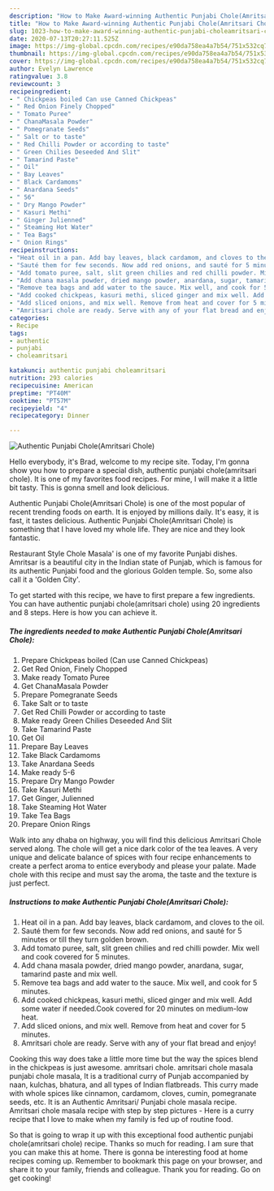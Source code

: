 ```yaml
---
description: "How to Make Award-winning Authentic Punjabi Chole(Amritsari Chole)"
title: "How to Make Award-winning Authentic Punjabi Chole(Amritsari Chole)"
slug: 1023-how-to-make-award-winning-authentic-punjabi-choleamritsari-chole
date: 2020-07-13T20:27:11.525Z
image: https://img-global.cpcdn.com/recipes/e90da758ea4a7b54/751x532cq70/authentic-punjabi-choleamritsari-chole-recipe-main-photo.jpg
thumbnail: https://img-global.cpcdn.com/recipes/e90da758ea4a7b54/751x532cq70/authentic-punjabi-choleamritsari-chole-recipe-main-photo.jpg
cover: https://img-global.cpcdn.com/recipes/e90da758ea4a7b54/751x532cq70/authentic-punjabi-choleamritsari-chole-recipe-main-photo.jpg
author: Evelyn Lawrence
ratingvalue: 3.8
reviewcount: 3
recipeingredient:
- " Chickpeas boiled Can use Canned Chickpeas"
- " Red Onion Finely Chopped"
- " Tomato Puree"
- " ChanaMasala Powder"
- " Pomegranate Seeds"
- " Salt or to taste"
- " Red Chilli Powder or according to taste"
- " Green Chilies Deseeded And Slit"
- " Tamarind Paste"
- " Oil"
- " Bay Leaves"
- " Black Cardamoms"
- " Anardana Seeds"
- " 56"
- " Dry Mango Powder"
- " Kasuri Methi"
- " Ginger Julienned"
- " Steaming Hot Water"
- " Tea Bags"
- " Onion Rings"
recipeinstructions:
- "Heat oil in a pan. Add bay leaves, black cardamom, and cloves to the oil."
- "Sauté them for few seconds. Now add red onions, and sauté for 5 minutes or till they turn golden brown."
- "Add tomato puree, salt, slit green chilies and red chilli powder. Mix well and cook covered for 5 minutes."
- "Add chana masala powder, dried mango powder, anardana, sugar, tamarind paste and mix well."
- "Remove tea bags and add water to the sauce. Mix well, and cook for 5 minutes."
- "Add cooked chickpeas, kasuri methi, sliced ginger and mix well. Add some water if needed.Cook covered for 20 minutes on medium-low heat."
- "Add sliced onions, and mix well. Remove from heat and cover for 5 minutes."
- "Amritsari chole are ready. Serve with any of your flat bread and enjoy!"
categories:
- Recipe
tags:
- authentic
- punjabi
- choleamritsari

katakunci: authentic punjabi choleamritsari 
nutrition: 293 calories
recipecuisine: American
preptime: "PT40M"
cooktime: "PT57M"
recipeyield: "4"
recipecategory: Dinner

---
```



![Authentic Punjabi Chole(Amritsari Chole)](https://img-global.cpcdn.com/recipes/e90da758ea4a7b54/751x532cq70/authentic-punjabi-choleamritsari-chole-recipe-main-photo.jpg)

Hello everybody, it's Brad, welcome to my recipe site. Today, I'm gonna show you how to prepare a special dish, authentic punjabi chole(amritsari chole). It is one of my favorites food recipes. For mine, I will make it a little bit tasty. This is gonna smell and look delicious.

Authentic Punjabi Chole(Amritsari Chole) is one of the most popular of recent trending foods on earth. It is enjoyed by millions daily. It's easy, it is fast, it tastes delicious. Authentic Punjabi Chole(Amritsari Chole) is something that I have loved my whole life. They are nice and they look fantastic.

Restaurant Style Chole Masala&#39; is one of my favorite Punjabi dishes. Amritsar is a beautiful city in the Indian state of Punjab, which is famous for its authentic Punjabi food and the glorious Golden temple. So, some also call it a &#39;Golden City&#39;.


To get started with this recipe, we have to first prepare a few ingredients. You can have authentic punjabi chole(amritsari chole) using 20 ingredients and 8 steps. Here is how you can achieve it.

<!--inarticleads1-->

##### The ingredients needed to make Authentic Punjabi Chole(Amritsari Chole):

1. Prepare  Chickpeas boiled (Can use Canned Chickpeas)
1. Get  Red Onion, Finely Chopped
1. Make ready  Tomato Puree
1. Get  ChanaMasala Powder
1. Prepare  Pomegranate Seeds
1. Take  Salt or to taste
1. Get  Red Chilli Powder or according to taste
1. Make ready  Green Chilies Deseeded And Slit
1. Take  Tamarind Paste
1. Get  Oil
1. Prepare  Bay Leaves
1. Take  Black Cardamoms
1. Take  Anardana Seeds
1. Make ready  5-6
1. Prepare  Dry Mango Powder
1. Take  Kasuri Methi
1. Get  Ginger, Julienned
1. Take  Steaming Hot Water
1. Take  Tea Bags
1. Prepare  Onion Rings


Walk into any dhaba on highway, you will find this delicious Amritsari Chole served along. The chole will get a nice dark color of the tea leaves. A very unique and delicate balance of spices with four recipe enhancements to create a perfect aroma to entice everybody and please your palate. Made chole with this recipe and must say the aroma, the taste and the texture is just perfect. 

<!--inarticleads2-->

##### Instructions to make Authentic Punjabi Chole(Amritsari Chole):

1. Heat oil in a pan. Add bay leaves, black cardamom, and cloves to the oil.
1. Sauté them for few seconds. Now add red onions, and sauté for 5 minutes or till they turn golden brown.
1. Add tomato puree, salt, slit green chilies and red chilli powder. Mix well and cook covered for 5 minutes.
1. Add chana masala powder, dried mango powder, anardana, sugar, tamarind paste and mix well.
1. Remove tea bags and add water to the sauce. Mix well, and cook for 5 minutes.
1. Add cooked chickpeas, kasuri methi, sliced ginger and mix well. Add some water if needed.Cook covered for 20 minutes on medium-low heat.
1. Add sliced onions, and mix well. Remove from heat and cover for 5 minutes.
1. Amritsari chole are ready. Serve with any of your flat bread and enjoy!


Cooking this way does take a little more time but the way the spices blend in the chickpeas is just awesome. amritsari chole. amritsari chole masala punjabi chole masala, It is a traditional curry of Punjab accompanied by naan, kulchas, bhatura, and all types of Indian flatbreads. This curry made with whole spices like cinnamon, cardamom, cloves, cumin, pomegranate seeds, etc. It is an Authentic Amritsari/ Punjabi chole masala recipe. Amritsari chole masala recipe with step by step pictures - Here is a curry recipe that I love to make when my family is fed up of routine food. 

So that is going to wrap it up with this exceptional food authentic punjabi chole(amritsari chole) recipe. Thanks so much for reading. I am sure that you can make this at home. There is gonna be interesting food at home recipes coming up. Remember to bookmark this page on your browser, and share it to your family, friends and colleague. Thank you for reading. Go on get cooking!
